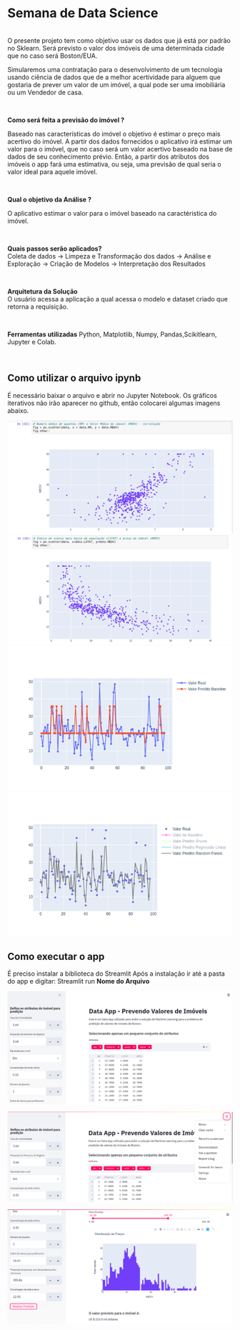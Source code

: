 # Semana de Data Science

<br>
O presente projeto tem como objetivo usar os dados que já está por padrão no Sklearn. Será previsto o valor dos imóveis de uma determinada cidade que no caso será Boston/EUA. 

Simularemos uma contratação para o desenvolvimento de um tecnologia usando ciência de dados que de a melhor acertividade para alguem que gostaria de prever um valor de um imóvel, a qual pode ser uma imobiliária ou um Vendedor de casa.

<br>

**Como será feita a previsão do imóvel ?**

Baseado nas características do imóvel o objetivo é estimar o preço mais acertivo do imóvel. A partir dos dados fornecidos o aplicativo irá estimar um valor para o imóvel, que no caso será um valor acertivo baseado na base de dados de seu conhecimento prévio. Então, a partir dos atributos dos imóveis o app fará uma estimativa, ou seja, uma previsão de qual seria o valor ideal para aquele imóvel.

<br>

**Qual o objetivo da Análise ?**

O aplicativo estimar o valor para o imóvel baseado na caractéristica do imóvel.

<br>

**Quais passos serão aplicados?**
<br>
Coleta de dados -> Limpeza e Transformação dos dados -> Análise e Exploração -> Criação de Modelos -> Interpretação dos Resultados

<br>

**Arquitetura da Solução**
<br>
O usuário acessa a aplicação a qual acessa o modelo e dataset criado que retorna a requisição.

<br>

**Ferramentas utilizadas**
Python, Matplotlib, Numpy, Pandas,Scikitlearn, Jupyter e Colab.

<br>

## Como utilizar o arquivo ipynb

É necessário baixar o arquivo e abrir no Jupyter Notebook. Os gráficos iterativos não irão aparecer no github, então colocarei algumas imagens abaixo.

![](https://github.com/vinibeni28/Semana-Data-Science-MinerandoDados/blob/master/figures-semana-data-science/Correlacao.png)
<br>
![](https://github.com/vinibeni28/Semana-Data-Science-MinerandoDados/blob/master/figures-semana-data-science/Correlacao2.png)
<br>
![](https://github.com/vinibeni28/Semana-Data-Science-MinerandoDados/blob/master/figures-semana-data-science/graph1.png)
<br>
![](https://github.com/vinibeni28/Semana-Data-Science-MinerandoDados/blob/master/figures-semana-data-science/graph4.png)
<br>

## Como executar o app

É preciso instalar a biblioteca do Streamlit
Após a instalação ir até a pasta do app e digitar: Streamlit run **Nome do Arquivo**
<br>

![](https://github.com/vinibeni28/Semana-Data-Science-MinerandoDados/blob/master/figures-semana-data-science/appshot1.png)
<br>

![](https://github.com/vinibeni28/Semana-Data-Science-MinerandoDados/blob/master/figures-semana-data-science/appshot2.png)
<br>

![](https://github.com/vinibeni28/Semana-Data-Science-MinerandoDados/blob/master/figures-semana-data-science/appshot3.png)
